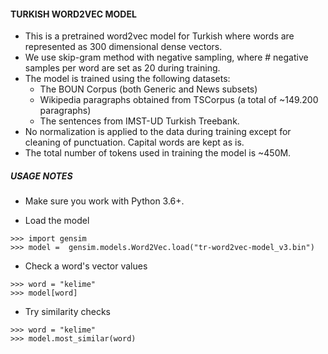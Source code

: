 ####   TURKISH WORD2VEC MODEL

- This is a pretrained word2vec model for Turkish where words are represented as 300 dimensional dense vectors. 
- We use skip-gram method with negative sampling, where # negative samples per word are set as 20 during training. 
- The model is trained using the following datasets:
  - The BOUN Corpus (both Generic and News subsets)
  - Wikipedia paragraphs obtained from TSCorpus (a total of ~149.200 paragraphs)
  - The sentences from IMST-UD Turkish Treebank. 
- No normalization is applied to the data during training except for cleaning of punctuation. Capital words are kept as is.
- The total number of tokens used in training the model is ~450M.


##### USAGE NOTES

- Make sure you work with Python 3.6+.

- Load the model
```
>>> import gensim
>>> model =  gensim.models.Word2Vec.load("tr-word2vec-model_v3.bin")
```

- Check a word's vector values
```
>>> word = "kelime"
>>> model[word]
```

- Try similarity checks
```
>>> word = "kelime"
>>> model.most_similar(word)
```




